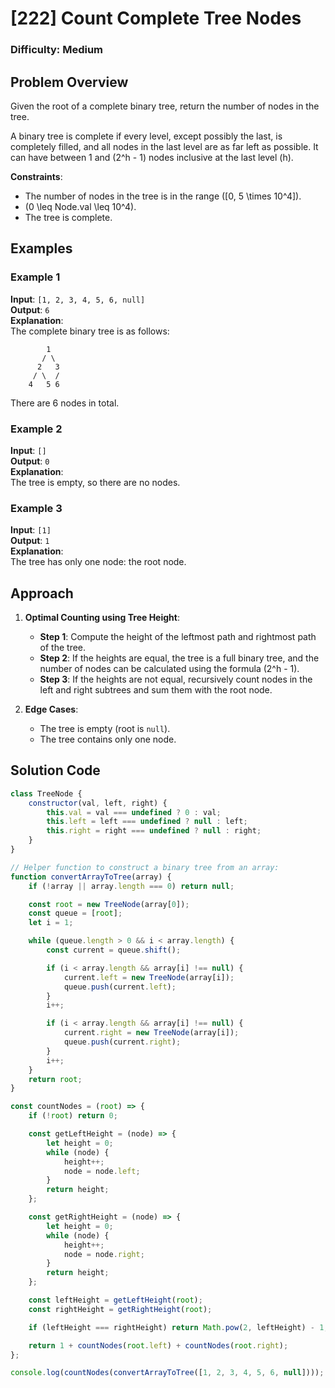 # [222] Count Complete Tree Nodes

### Difficulty: Medium

## Problem Overview

Given the root of a complete binary tree, return the number of nodes in the tree.

A binary tree is complete if every level, except possibly the last, is completely filled, and all nodes in the last level are as far left as possible. It can have between 1 and \(2^h - 1\) nodes inclusive at the last level \(h\).

**Constraints**:

-   The number of nodes in the tree is in the range \([0, 5 \times 10^4]\).
-   \(0 \leq Node.val \leq 10^4\).
-   The tree is complete.

## Examples

### Example 1

**Input**: `[1, 2, 3, 4, 5, 6, null]`  
**Output**: `6`  
**Explanation**:  
The complete binary tree is as follows:

```
        1
       / \
      2   3
     / \  /
    4   5 6
```

There are 6 nodes in total.

### Example 2

**Input**: `[]`  
**Output**: `0`  
**Explanation**:  
The tree is empty, so there are no nodes.

### Example 3

**Input**: `[1]`  
**Output**: `1`  
**Explanation**:  
The tree has only one node: the root node.

## Approach

1. **Optimal Counting using Tree Height**:

    - **Step 1**: Compute the height of the leftmost path and rightmost path of the tree.
    - **Step 2**: If the heights are equal, the tree is a full binary tree, and the number of nodes can be calculated using the formula \(2^h - 1\).
    - **Step 3**: If the heights are not equal, recursively count nodes in the left and right subtrees and sum them with the root node.

2. **Edge Cases**:
    - The tree is empty (root is `null`).
    - The tree contains only one node.

## Solution Code

```javascript
class TreeNode {
	constructor(val, left, right) {
		this.val = val === undefined ? 0 : val;
		this.left = left === undefined ? null : left;
		this.right = right === undefined ? null : right;
	}
}

// Helper function to construct a binary tree from an array:
function convertArrayToTree(array) {
	if (!array || array.length === 0) return null;

	const root = new TreeNode(array[0]);
	const queue = [root];
	let i = 1;

	while (queue.length > 0 && i < array.length) {
		const current = queue.shift();

		if (i < array.length && array[i] !== null) {
			current.left = new TreeNode(array[i]);
			queue.push(current.left);
		}
		i++;

		if (i < array.length && array[i] !== null) {
			current.right = new TreeNode(array[i]);
			queue.push(current.right);
		}
		i++;
	}
	return root;
}

const countNodes = (root) => {
	if (!root) return 0;

	const getLeftHeight = (node) => {
		let height = 0;
		while (node) {
			height++;
			node = node.left;
		}
		return height;
	};

	const getRightHeight = (node) => {
		let height = 0;
		while (node) {
			height++;
			node = node.right;
		}
		return height;
	};

	const leftHeight = getLeftHeight(root);
	const rightHeight = getRightHeight(root);

	if (leftHeight === rightHeight) return Math.pow(2, leftHeight) - 1;

	return 1 + countNodes(root.left) + countNodes(root.right);
};

console.log(countNodes(convertArrayToTree([1, 2, 3, 4, 5, 6, null]))); // Output: 6
```
